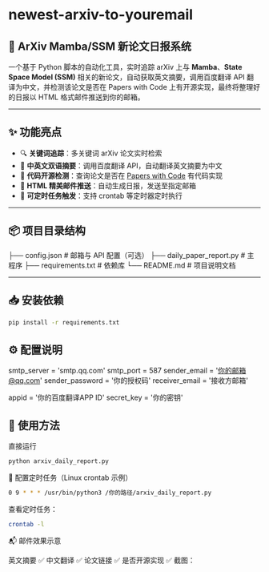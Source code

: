 # newest-arxiv-to-youremail
## 📡 ArXiv Mamba/SSM 新论文日报系统

一个基于 Python 脚本的自动化工具，实时追踪 arXiv 上与 **Mamba**、**State Space Model (SSM)** 相关的新论文，自动获取英文摘要，调用百度翻译 API 翻译为中文，并检测该论文是否在 Papers with Code 上有开源实现，最终将整理好的日报以 HTML 格式邮件推送到你的邮箱。

---

## ✨ 功能亮点

- 🔍 **关键词追踪**：多关键词 arXiv 论文实时检索  
- 📖 **中英文双语摘要**：调用百度翻译 API，自动翻译英文摘要为中文  
- 📝 **代码开源检测**：查询论文是否在 [Papers with Code](https://paperswithcode.com) 有代码实现  
- 📧 **HTML 精美邮件推送**：自动生成日报，发送至指定邮箱  
- 📆 **可定时任务触发**：支持 crontab 等定时器定时执行  

---

## 📦 项目目录结构
├── config.json # 邮箱与 API 配置（可选）
├── daily_paper_report.py # 主程序
├── requirements.txt # 依赖库
└── README.md # 项目说明文档

---

## 📥 安装依赖

```bash
pip install -r requirements.txt
```
## ⚙️ 配置说明
smtp_server = 'smtp.qq.com'
smtp_port = 587
sender_email = '你的邮箱@qq.com'
sender_password = '你的授权码'
receiver_email = '接收方邮箱'

appid = '你的百度翻译APP ID'
secret_key = '你的密钥'

## 🚀 使用方法
直接运行
```bash
python arxiv_daily_report.py
```
📅 配置定时任务（Linux crontab 示例）
```bash
0 9 * * * /usr/bin/python3 /你的路径/arxiv_daily_report.py
```
查看定时任务：
```bash
crontab -l
```
📬 邮件效果示意

英文摘要 ✅
中文翻译 ✅
论文链接 ✅
是否开源实现 ✅
截图：

